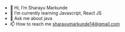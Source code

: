 - 👋 Hi, I’m Sharayu Markunde
- 🌱 I’m currently learning Javascript, React JS
- 💬 Ask me about java
- 📫 How to reach me sharayumarkunde14@gmail.com

<!---
Sharayu1411/Sharayu1411 is a ✨ special ✨ repository because its `README.md` (this file) appears on your GitHub profile.
You can click the Preview link to take a look at your changes.
--->
